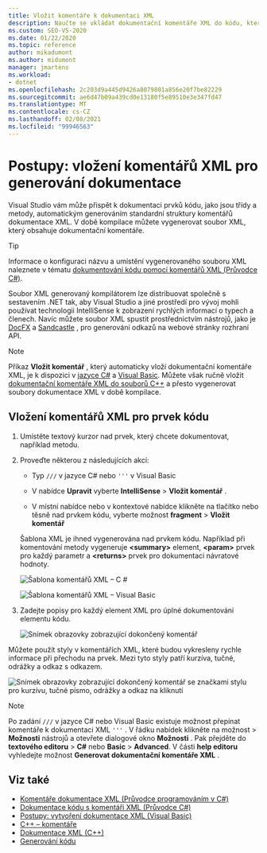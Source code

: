 ```yaml
---
title: Vložit komentáře k dokumentaci XML
description: Naučte se vkládat dokumentační komentáře XML do kódu, který můžete použít k vytvoření souboru XML generovaného kompilátorem pro distribuci spolu se sestavením .NET.
ms.custom: SEO-VS-2020
ms.date: 01/22/2020
ms.topic: reference
author: mikadumont
ms.author: midumont
manager: jmartens
ms.workload:
- dotnet
ms.openlocfilehash: 2c203d9a445d9426a8079801a856e20f7be82229
ms.sourcegitcommit: ae6d47b09a439cd0e13180f5e89510e3e347fd47
ms.translationtype: MT
ms.contentlocale: cs-CZ
ms.lasthandoff: 02/08/2021
ms.locfileid: "99946563"
---
```

# <a name="how-to-insert-xml-comments-for-documentation-generation"></a>Postupy: vložení komentářů XML pro generování dokumentace

Visual Studio vám může přispět k dokumentaci prvků kódu, jako jsou třídy a metody, automatickým generováním standardní struktury komentářů dokumentace XML. V době kompilace můžete vygenerovat soubor XML, který obsahuje dokumentační komentáře.

> [!TIP]
> Informace o konfiguraci názvu a umístění vygenerovaného souboru XML naleznete v tématu [dokumentování kódu pomocí komentářů XML (Průvodce C#)](/dotnet/csharp/codedoc).

Soubor XML generovaný kompilátorem lze distribuovat společně s sestavením .NET tak, aby Visual Studio a jiné prostředí pro vývoj mohli používat technologii IntelliSense k zobrazení rychlých informací o typech a členech. Navíc můžete soubor XML spustit prostřednictvím nástrojů, jako je [DocFX](https://dotnet.github.io/docfx/) a [Sandcastle](https://www.microsoft.com/download/details.aspx?id=10526) , pro generování odkazů na webové stránky rozhraní API.

> [!NOTE]
> Příkaz **Vložit komentář** , který automaticky vloží dokumentační komentáře XML, je k dispozici v [jazyce C#](/dotnet/csharp/programming-guide/xmldoc/xml-documentation-comments) a [Visual Basic](/dotnet/visual-basic/programming-guide/program-structure/how-to-create-xml-documentation). Můžete však ručně vložit [dokumentační komentáře XML do souborů C++](/cpp/build/reference/xml-documentation-visual-cpp) a přesto vygenerovat soubory dokumentace XML v době kompilace.

## <a name="to-insert-xml-comments-for-a-code-element"></a>Vložení komentářů XML pro prvek kódu

1. Umístěte textový kurzor nad prvek, který chcete dokumentovat, například metodu.

2. Proveďte některou z následujících akcí:

   - Typ `///` v jazyce C# nebo `'''` v Visual Basic

   - V nabídce **Upravit** vyberte **IntelliSense**  >  **Vložit komentář** .

   - V místní nabídce nebo v kontextové nabídce klikněte na tlačítko nebo těsně nad prvkem kódu, vyberte možnost **fragment**  >  **Vložit komentář**

   Šablona XML je ihned vygenerována nad prvkem kódu. Například při komentování metody vygeneruje **\<summary\>** element, **\<param\>** prvek pro každý parametr a **\<returns\>** prvek pro dokumentaci návratové hodnoty.

   ![Šablona komentářů XML – C #](media/doc-preview-cs.png)

   ![Šablona komentářů XML – Visual Basic](media/doc-preview-vb.png)

3. Zadejte popisy pro každý element XML pro úplné dokumentování elementu kódu.

   ![Snímek obrazovky zobrazující dokončený komentář](media/doc-result-cs.png)

Můžete použít styly v komentářích XML, které budou vykresleny rychle informace při přechodu na prvek. Mezi tyto styly patří kurzíva, tučné, odrážky a odkaz s odkazem.

   ![Snímek obrazovky zobrazující dokončený komentář se značkami stylu pro kurzívu, tučné písmo, odrážky a odkaz na kliknutí](media/doc-style-cs.png) 

> [!NOTE]
> Po zadání [](../../ide/reference/options-text-editor-csharp-advanced.md) `///` v jazyce C# nebo Visual Basic existuje možnost přepínat komentáře k dokumentaci XML `'''` . V řádku nabídek klikněte na možnost   >  **Možnosti** nástrojů a otevřete dialogové okno **Možnosti** . Pak přejděte do **textového editoru**  >  **C#** nebo **Basic**  >  **Advanced**. V části **help editoru** vyhledejte možnost **Generovat dokumentační komentáře XML** .

## <a name="see-also"></a>Viz také

- [Komentáře dokumentace XML (Průvodce programováním v C#)](/dotnet/csharp/programming-guide/xmldoc/xml-documentation-comments)
- [Dokumentace kódu s komentáři XML (Průvodce C#)](/dotnet/csharp/codedoc)
- [Postupy: vytvoření dokumentace XML (Visual Basic)](/dotnet/visual-basic/programming-guide/program-structure/how-to-create-xml-documentation)
- [C++ – komentáře](/cpp/cpp/comments-cpp)
- [Dokumentace XML (C++)](/cpp/build/reference/xml-documentation-visual-cpp)
- [Generování kódu](../code-generation-in-visual-studio.md)
